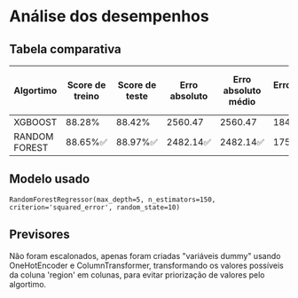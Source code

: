# Análise dos desempenhos

## Tabela comparativa

|Algortimo|Score de treino|Score de teste|Erro absoluto|Erro absoluto médio|Erro quadratico médio|Raíz do erro quadratico médio| Validação cruzada|
|-|-|-|-|-|-|-|-|
|XGBOOST|88.28%|88.42%|2560.47|2560.47|18462584.28|4296.81|85.18%|
|RANDOM FOREST|88.65%✅|88.97%✅|2482.14✅|2482.14✅|17587869.97✅|4193.78✅|85.57%✅|

## Modelo usado
`RandomForestRegressor(max_depth=5, n_estimators=150, criterion='squared_error', random_state=10)`

## Previsores

Não foram escalonados, apenas foram criadas "variáveis dummy" usando OneHotEncoder e ColumnTransformer, transformando
os valores possíveis da coluna 'region' em colunas, para evitar priorização de valores pelo algortimo.


